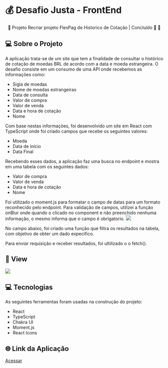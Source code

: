 # 💰 Desafio Justa - FrontEnd

<p align="center">
  🚧 Projeto Recriar projeto FlexPag de Historico de Cotação | Concluído 🚀 🚧
</p>

## 💻 Sobre o Projeto
<p>
  A aplicação trata-se de um site que tem a finalidade de consultar o histórico de cotação de moedas BRL de acordo com a data e moeda estrangeira.
  O desafio consiste em um consumo de uma API onde recebemos as informações como:
</p>

  - Sigla de moedas
  - Nome de moedas estrangeiras
  - Data de consulta
  - Valor de compra
  - Valor de venda
  - Data e hora de cotação
  - Nome

  Com base nestas informações, foi desenvolvido um site em React com TypeScript onde foi criado campos que recebe os seguintes valores:
  - Moeda
  - Data de início
  - Data Final
  
  Recebendo esses dados, a aplicação faz uma busca no endpoint e mostra em uma tabela com os seguintes dados:
  - Valor de compra
  - Valor de venda
  - Data e hora de cotação
  - Nome
  
  Foi utilizado o moment.js para formatar o campo de datas para um formato reconhecido pelo endpoint. Para validação de campos, utilizei a função onBlur onde quando o clicado no component e não preenchido nenhuma informação, o mesmo informa que o campo é obrigatorio.
  <a href="https://files.fm/u/nrcbuy8ye#/view/chrome-capture-2023-1-10.gif"><img src="https://files.fm/thumb_show.php?i=dkmgs8q8k"></a>
  
  No campo abaixo, foi criado uma função que filtra os resultados na tabela, com objetivo de obter um dado expecifico.
  
  
  Para enviar requisição e receber resultados, foi ultilizado o o fetch().
  
  ## 🎨 View
<a href="https://files.fm/u/kpn8392my#/view/ww.gif"><img src="https://files.fm/thumb_show.php?i=2c58bnvyv"></a>

## 💻 Tecnologias
As seguintes ferramentas foram usadas na construção do projeto:

- React
- TypeScript
- Chakra UI
- Moment.js
- React Icons


## 🌐 Link da Aplicação 
<a href="https://desafiojusta.netlify.app/" class="navbar-brand" target="_blank">
      <p>Acessar</p>
</a>

